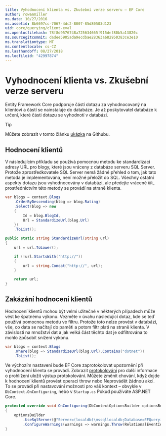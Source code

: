 ```yaml
---
title: Vyhodnocení klienta vs. Zkušební verze serveru – EF Core
author: rowanmiller
ms.date: 10/27/2016
ms.assetid: 8b6697cc-7067-4dc2-8007-85d80503d123
uid: core/querying/client-eval
ms.openlocfilehash: 78f8d9576748a725634665f915def80b5a13820c
ms.sourcegitcommit: dadee5905ada9ecdbae28363a682950383ce3e10
ms.translationtype: MT
ms.contentlocale: cs-CZ
ms.lasthandoff: 08/27/2018
ms.locfileid: "42997874"
---
```

# <a name="client-vs-server-evaluation"></a>Vyhodnocení klienta vs. Zkušební verze serveru

Entity Framework Core podporuje částí dotazu za vyhodnocovaný na klientovi a částí se nainstaluje do databáze. Je až poskytovatel databáze k určení, které části dotazu se vyhodnotí v databázi.

> [!TIP]  
> Můžete zobrazit v tomto článku [ukázka](https://github.com/aspnet/EntityFramework.Docs/tree/master/samples/core/Querying) na Githubu.

## <a name="client-evaluation"></a>Hodnocení klientů

V následujícím příkladu se používá pomocnou metodu ke standardizaci adresy URL pro blogy, které jsou vráceny z databáze serveru SQL Server. Protože zprostředkovatele SQL Server nemá žádné přehled o tom, jak tato metoda je implementována, není možné přeložit do SQL. Všechny ostatní aspekty dotazu jsou vyhodnocovány v databázi, ale předejte vrácené `URL` prostřednictvím této metody se provádí na straně klienta.

<!-- [!code-csharp[Main](samples/core/Querying/Querying/ClientEval/Sample.cs?highlight=6)] -->
``` csharp
var blogs = context.Blogs
    .OrderByDescending(blog => blog.Rating)
    .Select(blog => new
    {
        Id = blog.BlogId,
        Url = StandardizeUrl(blog.Url)
    })
    .ToList();
```

<!-- [!code-csharp[Main](samples/core/Querying/Querying/ClientEval/Sample.cs)] -->
``` csharp
public static string StandardizeUrl(string url)
{
    url = url.ToLower();

    if (!url.StartsWith("http://"))
    {
        url = string.Concat("http://", url);
    }

    return url;
}
```

## <a name="disabling-client-evaluation"></a>Zakázání hodnocení klientů

Hodnocení klientů mohou být velmi užitečné v některých případech může vést ke špatnému výkonu. Vezměte v úvahu následující dotaz, kde se teď používá pomocnou metodu ve filtru. Protože toto nelze provést v databázi, vše, co data se načítají do paměti a potom filtr platí na straně klienta. V závislosti na množství dat a jak velká část těchto dat je odfiltrována to mohlo způsobit snížení výkonu.

<!-- [!code-csharp[Main](samples/core/Querying/Querying/ClientEval/Sample.cs)] -->
``` csharp
var blogs = context.Blogs
    .Where(blog => StandardizeUrl(blog.Url).Contains("dotnet"))
    .ToList();
```

Ve výchozím nastavení bude EF Core zaprotokolovat upozornění při vyhodnocení klienta se provádí. Zobrazit [protokolování](../miscellaneous/logging.md) pro další informace o prohlížení uložit výstup protokolování. Můžete změnit chování, když dojde k hodnocení klientů provést operaci throw nebo Neprovádět žádnou akci. To se provádí při nastavování možnosti pro váš kontext – obvykle v `DbContext.OnConfiguring`, nebo v `Startup.cs` Pokud používáte ASP.NET Core.

<!-- [!code-csharp[Main](samples/core/Querying/Querying/ClientEval/ThrowOnClientEval/BloggingContext.cs?highlight=5)] -->
``` csharp
protected override void OnConfiguring(DbContextOptionsBuilder optionsBuilder)
{
    optionsBuilder
        .UseSqlServer(@"Server=(localdb)\mssqllocaldb;Database=EFQuerying;Trusted_Connection=True;")
        .ConfigureWarnings(warnings => warnings.Throw(RelationalEventId.QueryClientEvaluationWarning));
}
```
